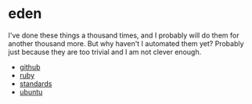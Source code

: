 eden
====

I've done these things a thousand times, and I probably will do them for another thousand more. But why haven't I automated them yet? Probably just because they are too trivial and I am not clever enough.

- [github](https://github.com/mlin6436/eden/tree/master/github)
- [ruby](https://github.com/mlin6436/eden/tree/master/ruby)
- [standards](https://github.com/mlin6436/eden/tree/master/standards)
- [ubuntu](https://github.com/mlin6436/eden/tree/master/ubuntu)
